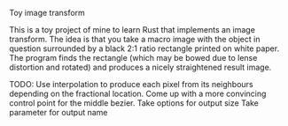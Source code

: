 Toy image transform

This is a toy project of mine to learn Rust that implements an image
transform.
The idea is that you take a macro image with the object in question surrounded
by a black 2:1 ratio rectangle printed on white paper.  The program finds the
rectangle (which may be bowed due to lense distortion and rotated) and
produces a nicely straightened result image.

TODO:
   Use interpolation to produce each pixel from its neighbours depending
     on the fractional location.
   Come up with a more convincing control point for the middle bezier.
   Take options for output size
   Take parameter for output name

